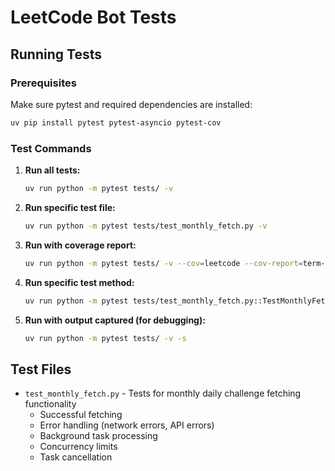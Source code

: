 # LeetCode Bot Tests

## Running Tests

### Prerequisites
Make sure pytest and required dependencies are installed:
```bash
uv pip install pytest pytest-asyncio pytest-cov
```

### Test Commands

1. **Run all tests:**
   ```bash
   uv run python -m pytest tests/ -v
   ```

2. **Run specific test file:**
   ```bash
   uv run python -m pytest tests/test_monthly_fetch.py -v
   ```

3. **Run with coverage report:**
   ```bash
   uv run python -m pytest tests/ -v --cov=leetcode --cov-report=term-missing
   ```

4. **Run specific test method:**
   ```bash
   uv run python -m pytest tests/test_monthly_fetch.py::TestMonthlyFetch::test_fetch_monthly_daily_challenges_success -v
   ```

5. **Run with output captured (for debugging):**
   ```bash
   uv run python -m pytest tests/ -v -s
   ```

## Test Files

- `test_monthly_fetch.py` - Tests for monthly daily challenge fetching functionality
  - Successful fetching
  - Error handling (network errors, API errors)
  - Background task processing
  - Concurrency limits
  - Task cancellation